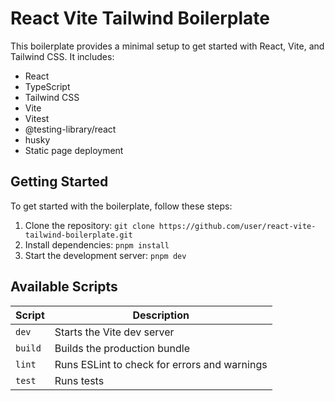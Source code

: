 # React Vite Tailwind Boilerplate

This boilerplate provides a minimal setup to get started with React, Vite, and Tailwind CSS. It includes:

- React
- TypeScript
- Tailwind CSS
- Vite
- Vitest
- @testing-library/react
- husky
- Static page deployment

## Getting Started

To get started with the boilerplate, follow these steps:

1. Clone the repository: `git clone https://github.com/user/react-vite-tailwind-boilerplate.git`
2. Install dependencies: `pnpm install`
3. Start the development server: `pnpm dev`

## Available Scripts

| Script  | Description                                  |
| ------- | -------------------------------------------- |
| `dev`   | Starts the Vite dev server                   |
| `build` | Builds the production bundle                 |
| `lint`  | Runs ESLint to check for errors and warnings |
| `test`  | Runs tests                                   |
